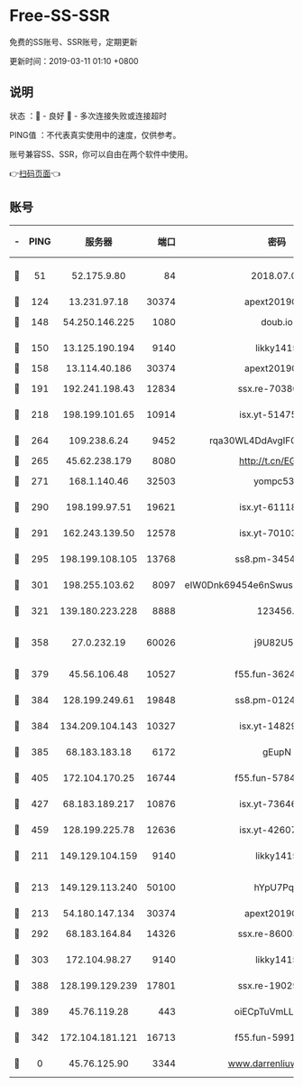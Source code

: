 # Free-SS-SSR

免费的SS账号、SSR账号，定期更新

更新时间：2019-03-11 01:10 +0800

## 说明

状态     ：🙂 - 良好 🙁 - 多次连接失败或连接超时

PING值   ：不代表真实使用中的速度，仅供参考。

账号兼容SS、SSR，你可以自由在两个软件中使用。

👉[扫码页面](https://liesauer.github.io/Free-SS-SSR/)👈

## 账号

|-|PING|服务器|端口|密码|加密方式|区域|
|:----:|:----:|:-----:|-----:|:----:|:----:|:----:|
|🙂|51|52.175.9.80|84|2018.07.07|chacha20-ietf-poly1305|HK|
|🙂|124|13.231.97.18|30374|apext2019006|chacha20|JP|
|🙂|148|54.250.146.225|1080|doub.io|aes-256-cfb|JP|
|🙂|150|13.125.190.194|9140|likky1415|aes-256-cfb|KR|
|🙂|158|13.114.40.186|30374|apext2019006|chacha20|JP|
|🙂|191|192.241.198.43|12834|ssx.re-70380369|aes-256-cfb|US|
|🙂|218|198.199.101.65|10914|isx.yt-51475451|aes-256-cfb|US|
|🙂|264|109.238.6.24|9452|rqa30WL4DdAvgIFG6Fs3znzTa|aes-256-cfb|FR|
|🙂|265|45.62.238.179|8080|http://t.cn/EGJIyrl|rc4-md5|CA|
|🙂|271|168.1.140.46|32503|yompc535|aes-256-cfb|AU|
|🙂|290|198.199.97.51|19621|isx.yt-61118042|aes-256-cfb|US|
|🙂|291|162.243.139.50|12578|isx.yt-70103288|aes-256-cfb|US|
|🙂|295|198.199.108.105|13768|ss8.pm-34548033|aes-256-cfb|US|
|🙂|301|198.255.103.62|8097|eIW0Dnk69454e6nSwuspv9DmS201tQ0D|aes-256-cfb|US|
|🙂|321|139.180.223.228|8888|123456..|aes-256-cfb|JP|
|🙂|358|27.0.232.19|60026|j9U82U53|xchacha20-ietf-poly1305|HK|
|🙂|379|45.56.106.48|10527|f55.fun-36242266|aes-256-cfb|US|
|🙂|384|128.199.249.61|19848|ss8.pm-01244950|aes-256-cfb|SG|
|🙂|384|134.209.104.143|10327|isx.yt-14829527|aes-256-cfb|SG|
|🙂|385|68.183.183.18|6172|gEupN|aes-256-cfb|SG|
|🙂|405|172.104.170.25|16744|f55.fun-57847062|aes-256-cfb|SG|
|🙂|427|68.183.189.217|10876|isx.yt-73646645|aes-256-cfb|SG|
|🙂|459|128.199.225.78|12636|isx.yt-42607822|aes-256-cfb|SG|
|🙂|211|149.129.104.159|9140|likky1415|aes-256-cfb|HK|
|🙂|213|149.129.113.240|50100|hYpU7PqP|chacha20-ietf-poly1305|CN|
|🙂|213|54.180.147.134|30374|apext2019006|chacha20|KR|
|🙂|292|68.183.164.84|14326|ssx.re-86003792|aes-256-cfb|US|
|🙂|303|172.104.98.27|9140|likky1415|aes-256-cfb|JP|
|🙂|388|128.199.129.239|17801|ssx.re-19029637|aes-256-cfb|SG|
|🙂|389|45.76.119.28|443|oiECpTuVmLLxk4Ts|aes-256-cfb|AU|
|🙁|342|172.104.181.121|16713|f55.fun-59911969|aes-256-cfb|SG|
|🙁|0|45.76.125.90|3344|www.darrenliuwei.com|aes-256-cfb|AU|
